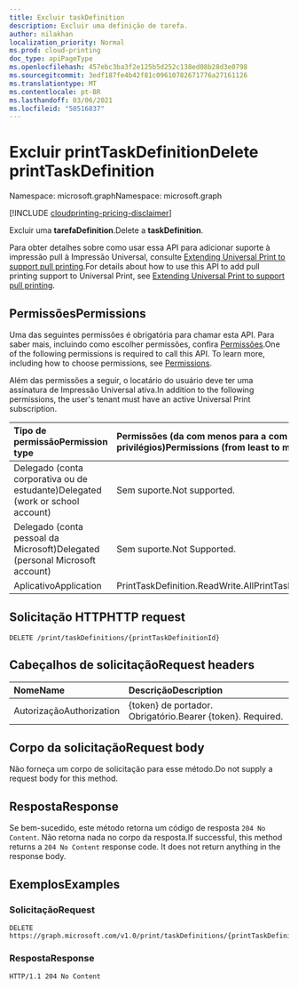 ```yaml
---
title: Excluir taskDefinition
description: Excluir uma definição de tarefa.
author: nilakhan
localization_priority: Normal
ms.prod: cloud-printing
doc_type: apiPageType
ms.openlocfilehash: 457ebc3ba3f2e125b5d252c138ed08b28d3e0798
ms.sourcegitcommit: 3edf187fe4b42f81c09610782671776a27161126
ms.translationtype: MT
ms.contentlocale: pt-BR
ms.lasthandoff: 03/06/2021
ms.locfileid: "50516837"
---
```

# <a name="delete-printtaskdefinition"></a><span data-ttu-id="069cf-103">Excluir printTaskDefinition</span><span class="sxs-lookup"><span data-stu-id="069cf-103">Delete printTaskDefinition</span></span>
<span data-ttu-id="069cf-104">Namespace: microsoft.graph</span><span class="sxs-lookup"><span data-stu-id="069cf-104">Namespace: microsoft.graph</span></span>

[!INCLUDE [cloudprinting-pricing-disclaimer](../../includes/cloudprinting-pricing-disclaimer.md)]

<span data-ttu-id="069cf-105">Excluir uma **tarefaDefinition**.</span><span class="sxs-lookup"><span data-stu-id="069cf-105">Delete a **taskDefinition**.</span></span>

<span data-ttu-id="069cf-106">Para obter detalhes sobre como usar essa API para adicionar suporte à impressão pull à Impressão Universal, consulte [Extending Universal Print to support pull printing](/graph/universal-print-concept-overview#extending-universal-print-to-support-pull-printing).</span><span class="sxs-lookup"><span data-stu-id="069cf-106">For details about how to use this API to add pull printing support to Universal Print, see [Extending Universal Print to support pull printing](/graph/universal-print-concept-overview#extending-universal-print-to-support-pull-printing).</span></span>

## <a name="permissions"></a><span data-ttu-id="069cf-107">Permissões</span><span class="sxs-lookup"><span data-stu-id="069cf-107">Permissions</span></span>
<span data-ttu-id="069cf-p101">Uma das seguintes permissões é obrigatória para chamar esta API. Para saber mais, incluindo como escolher permissões, confira [Permissões](/graph/permissions-reference).</span><span class="sxs-lookup"><span data-stu-id="069cf-p101">One of the following permissions is required to call this API. To learn more, including how to choose permissions, see [Permissions](/graph/permissions-reference).</span></span>

<span data-ttu-id="069cf-110">Além das permissões a seguir, o locatário do usuário deve ter uma assinatura de Impressão Universal ativa.</span><span class="sxs-lookup"><span data-stu-id="069cf-110">In addition to the following permissions, the user's tenant must have an active Universal Print subscription.</span></span>

|<span data-ttu-id="069cf-111">Tipo de permissão</span><span class="sxs-lookup"><span data-stu-id="069cf-111">Permission type</span></span> | <span data-ttu-id="069cf-112">Permissões (da com menos para a com mais privilégios)</span><span class="sxs-lookup"><span data-stu-id="069cf-112">Permissions (from least to most privileged)</span></span> |
|:---------------|:--------------------------------------------|
|<span data-ttu-id="069cf-113">Delegado (conta corporativa ou de estudante)</span><span class="sxs-lookup"><span data-stu-id="069cf-113">Delegated (work or school account)</span></span>| <span data-ttu-id="069cf-114">Sem suporte.</span><span class="sxs-lookup"><span data-stu-id="069cf-114">Not supported.</span></span> |
|<span data-ttu-id="069cf-115">Delegado (conta pessoal da Microsoft)</span><span class="sxs-lookup"><span data-stu-id="069cf-115">Delegated (personal Microsoft account)</span></span>|<span data-ttu-id="069cf-116">Sem suporte.</span><span class="sxs-lookup"><span data-stu-id="069cf-116">Not Supported.</span></span>|
|<span data-ttu-id="069cf-117">Aplicativo</span><span class="sxs-lookup"><span data-stu-id="069cf-117">Application</span></span>| <span data-ttu-id="069cf-118">PrintTaskDefinition.ReadWrite.All</span><span class="sxs-lookup"><span data-stu-id="069cf-118">PrintTaskDefinition.ReadWrite.All</span></span> |

## <a name="http-request"></a><span data-ttu-id="069cf-119">Solicitação HTTP</span><span class="sxs-lookup"><span data-stu-id="069cf-119">HTTP request</span></span>

<!-- {
  "blockType": "ignored"
}
-->
``` http
DELETE /print/taskDefinitions/{printTaskDefinitionId}
```

## <a name="request-headers"></a><span data-ttu-id="069cf-120">Cabeçalhos de solicitação</span><span class="sxs-lookup"><span data-stu-id="069cf-120">Request headers</span></span>
|<span data-ttu-id="069cf-121">Nome</span><span class="sxs-lookup"><span data-stu-id="069cf-121">Name</span></span>|<span data-ttu-id="069cf-122">Descrição</span><span class="sxs-lookup"><span data-stu-id="069cf-122">Description</span></span>|
|:---|:---|
|<span data-ttu-id="069cf-123">Autorização</span><span class="sxs-lookup"><span data-stu-id="069cf-123">Authorization</span></span>|<span data-ttu-id="069cf-p102">{token} de portador. Obrigatório.</span><span class="sxs-lookup"><span data-stu-id="069cf-p102">Bearer {token}. Required.</span></span>|

## <a name="request-body"></a><span data-ttu-id="069cf-126">Corpo da solicitação</span><span class="sxs-lookup"><span data-stu-id="069cf-126">Request body</span></span>
<span data-ttu-id="069cf-127">Não forneça um corpo de solicitação para esse método.</span><span class="sxs-lookup"><span data-stu-id="069cf-127">Do not supply a request body for this method.</span></span>

## <a name="response"></a><span data-ttu-id="069cf-128">Resposta</span><span class="sxs-lookup"><span data-stu-id="069cf-128">Response</span></span>
<span data-ttu-id="069cf-p103">Se bem-sucedido, este método retorna um código de resposta `204 No Content`. Não retorna nada no corpo da resposta.</span><span class="sxs-lookup"><span data-stu-id="069cf-p103">If successful, this method returns a `204 No Content` response code. It does not return anything in the response body.</span></span>

## <a name="examples"></a><span data-ttu-id="069cf-131">Exemplos</span><span class="sxs-lookup"><span data-stu-id="069cf-131">Examples</span></span>

### <a name="request"></a><span data-ttu-id="069cf-132">Solicitação</span><span class="sxs-lookup"><span data-stu-id="069cf-132">Request</span></span>
<!-- {
  "blockType": "request",
  "name": "delete_printtaskdefinition"
}
-->
``` http
DELETE https://graph.microsoft.com/v1.0/print/taskDefinitions/{printTaskDefinitionId}
```


### <a name="response"></a><span data-ttu-id="069cf-133">Resposta</span><span class="sxs-lookup"><span data-stu-id="069cf-133">Response</span></span>

<!-- {
  "blockType": "response",
  "truncated": true
}
-->
``` http
HTTP/1.1 204 No Content
```

